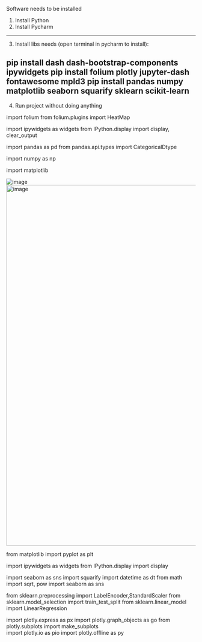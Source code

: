 Software needs to be installed
1. Install Python
2. Install Pycharm
-----------------------------------------------------------
3. Install libs needs (open terminal in pycharm to install):

pip install dash dash-bootstrap-components ipywidgets
pip install folium plotly jupyter-dash fontawesome mpld3
pip install pandas numpy matplotlib seaborn squarify sklearn scikit-learn
-----------------------------------------------------------
4. Run project without doing anything

import folium
from folium.plugins import HeatMap

import ipywidgets as widgets
from IPython.display import display, clear_output

import pandas as pd
from pandas.api.types import CategoricalDtype

import numpy as np

import matplotlib

![image](https://github.com/khanhphamj/Black-Friday-Sales-Analysis/assets/120659979/5b588363-fa9d-463d-b1d5-e4377ad8aad3)
<img width="960" alt="image" src="https://github.com/khanhphamj/Black-Friday-Sales-Analysis/assets/120659979/fb24c9ed-82ef-4dc1-a8df-a01f92cc2196">


from matplotlib import pyplot as plt

import ipywidgets as widgets
from IPython.display import display

import seaborn as sns
import squarify
import datetime as dt
from math import sqrt, pow
import seaborn as sns

from sklearn.preprocessing import LabelEncoder,StandardScaler
from sklearn.model_selection import train_test_split
from sklearn.linear_model import LinearRegression

import plotly.express as px
import plotly.graph_objects as go
from plotly.subplots import make_subplots	
import plotly.io as pio
import plotly.offline as py
